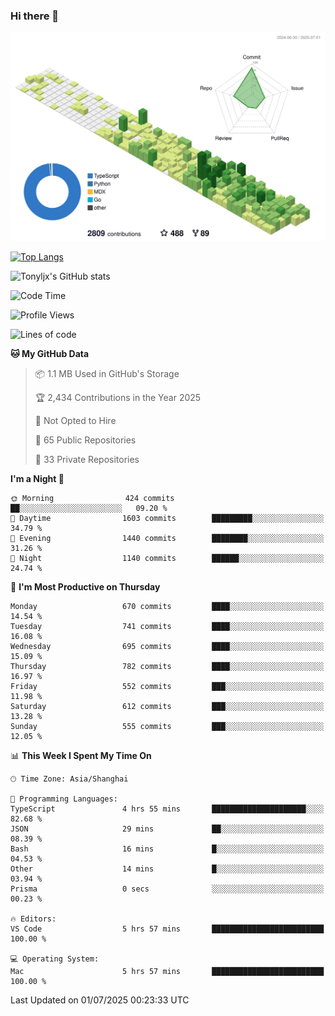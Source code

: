 ### Hi there 👋

![](./profile-3d-contrib/profile-green-animate.svg)

 

[![Top Langs](https://github-readme-stats.vercel.app/api/top-langs/?username=tonyljx)](https://github.com/anuraghazra/github-readme-stats)

![Tonyljx's GitHub stats](https://github-readme-stats.vercel.app/api?username=tonyljx&theme=default&show_icons=true)

 

<!--START_SECTION:waka-->
![Code Time](http://img.shields.io/badge/Code%20Time-1%2C372%20hrs%2058%20mins-blue)

![Profile Views](http://img.shields.io/badge/Profile%20Views-1-blue)

![Lines of code](https://img.shields.io/badge/From%20Hello%20World%20I%27ve%20Written-1.9%20million%20lines%20of%20code-blue)

**🐱 My GitHub Data** 

> 📦 1.1 MB Used in GitHub's Storage 
 > 
> 🏆 2,434 Contributions in the Year 2025
 > 
> 🚫 Not Opted to Hire
 > 
> 📜 65 Public Repositories 
 > 
> 🔑 33 Private Repositories 
 > 
**I'm a Night 🦉** 

```text
🌞 Morning                424 commits         ██░░░░░░░░░░░░░░░░░░░░░░░   09.20 % 
🌆 Daytime                1603 commits        █████████░░░░░░░░░░░░░░░░   34.79 % 
🌃 Evening                1440 commits        ████████░░░░░░░░░░░░░░░░░   31.26 % 
🌙 Night                  1140 commits        ██████░░░░░░░░░░░░░░░░░░░   24.74 % 
```
📅 **I'm Most Productive on Thursday** 

```text
Monday                   670 commits         ████░░░░░░░░░░░░░░░░░░░░░   14.54 % 
Tuesday                  741 commits         ████░░░░░░░░░░░░░░░░░░░░░   16.08 % 
Wednesday                695 commits         ████░░░░░░░░░░░░░░░░░░░░░   15.09 % 
Thursday                 782 commits         ████░░░░░░░░░░░░░░░░░░░░░   16.97 % 
Friday                   552 commits         ███░░░░░░░░░░░░░░░░░░░░░░   11.98 % 
Saturday                 612 commits         ███░░░░░░░░░░░░░░░░░░░░░░   13.28 % 
Sunday                   555 commits         ███░░░░░░░░░░░░░░░░░░░░░░   12.05 % 
```


📊 **This Week I Spent My Time On** 

```text
🕑︎ Time Zone: Asia/Shanghai

💬 Programming Languages: 
TypeScript               4 hrs 55 mins       █████████████████████░░░░   82.68 % 
JSON                     29 mins             ██░░░░░░░░░░░░░░░░░░░░░░░   08.39 % 
Bash                     16 mins             █░░░░░░░░░░░░░░░░░░░░░░░░   04.53 % 
Other                    14 mins             █░░░░░░░░░░░░░░░░░░░░░░░░   03.94 % 
Prisma                   0 secs              ░░░░░░░░░░░░░░░░░░░░░░░░░   00.23 % 

🔥 Editors: 
VS Code                  5 hrs 57 mins       █████████████████████████   100.00 % 

💻 Operating System: 
Mac                      5 hrs 57 mins       █████████████████████████   100.00 % 
```


 Last Updated on 01/07/2025 00:23:33 UTC
<!--END_SECTION:waka-->
